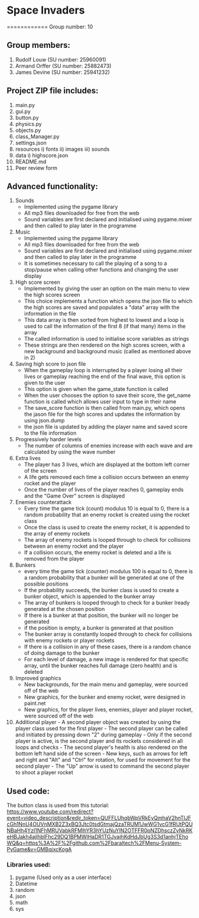 # Space Invaders

============
Group number: 10

## Group members:

  1. Rudolf Louw (SU number: 25960091)
  2. Armand Orffer (SU number: 25882473)
  3. James Devine (SU number: 25941232)

## Project ZIP file includes:

  1. main.py
  2. gui.py
  3. button.py
  4. physics.py
  5. objects.py
  6. class_Manager.py
  7. settings.json
  8. resources
     i) fonts
     ii) images
     iii) sounds
  9. data
      i) highscore.json
  10. README.md
  11. Peer review form

## Advanced functionality:
  
  1. Sounds
     - Implemented using the pygame library
     - All mp3 files downloaded for free from the web
     - Sound variables are first declared and initialised using pygame.mixer and then called to play later in the programme
  2. Music
     - Implemented using the pygame library
     - All mp3 files downloaded for free from the web
     - Sound variables are first declared and initialised using pygame.mixer and then called to play later in the programme
     - It is sometimes necessary to call the playing of a song to a stop/pause when calling other functions and changing the user display
  3. High score screen
     - Implemented by giving the user an option on the main menu to view the high scores screen
     - This choice implements a function which opens the json file to which the high scores are saved and populates a "data" array with the information in the file
     - This data array is then sorted from highest to lowest and a loop is used to call the information of the first 8 (if that many) items in the array
     - The called information is used to initialise score variables as strings
     - These strings are then rendered on the high scores screen, with a new background and background music (called as mentioned above in 2)
  4. Saving high score to json file
     - When the gameplay loop is interrupted by a player losing all their lives or gameplay reaching the end of the final wave, this option is given to the user
     - This option is given when the game_state function is called
     - When the user chooses the option to save their score, the get_name function is called which allows user input to type in their name
     - The save_score function is then called from main.py, which opens the jason file for the high scores and updates the information by using json.dump
     - the json file is updated by adding the player name and saved score to the file information
  5. Progressively harder levels
     - The number of columns of enemies increase with each wave and are calculated by using the wave number
  6. Extra lives
     - The player has 3 lives, which are displayed at the bottom left corner of the screen
     - A life gets removed each time a collision occurs between an enemy rocket and the player
     - Once the number of lives of the player reaches 0, gameplay ends and the "Game Over" screen is displayed
  7. Enemies counterattack
     - Every time the game tick (count) modulus 10 is equal to 0, there is a random probability that an enemy rocket is created using the rocket class
     - Once the class is used to create the enemy rocket, it is appended to the array of enemy rockets
     - The array of enemy rockets is looped through to check for collisions between an enemy rocket and the player
     - If a collision occurs, the enemy rocket is deleted and a life is removed from the player
  8. Bunkers
     - every time the game tick (counter) modulus 100 is equal to 0, there is a random probability that a bunker will be generated at one of the possible positions
     - If the probability succeeds, the bunker class is used to create a bunker object, which is appended to the bunker array
     - The array of bunkers is looped through to check for a bunker lready generated at the chosen position
     - If there is a bunker at that position, the bunker will no longer be generated
     - if the position is empty, a bunker is generated at that position
     - The bunker array is constantly looped through to check for collisions with enemy rockets or player rockets
     - If there is a collision in any of these cases, there is a random chance of doing damage to the bunker
     - For each level of damage, a new image is rendered for that specific array, until the bunker reaches full damage (zero health) and is deleted
  9. Improved graphics
     - New backgrounds, for the main menu and gameplay, were sourced off of the web
     - New graphics, for the bunker and enemy rocket, were designed in paint.net
     - New graphics, for the player lives, enemies, player and player rocket, were sourced off of the web
  10. Additional player
     - A second player object was created by using the player class used for the first player
     - The second player can be called and initiated by pressing down "2" during gameplay
     - Only if the second player is active, is the second player and its rockets considered in all loops and checks
     - The second player's health is also rendered on the bottom left hand side of the screen
     - New keys, such as arrows for left and right and "Alt" and "Ctrl" for rotation, for used for movement for the second player
     - The "Up" arrow is used to command the second player to shoot a player rocket

## Used code:
The button class is used from this tutorial: https://www.youtube.com/redirect?event=video_description&redir_token=QUFFLUhqbWpVRkEyQmhaV2hnTlJFcGh1NnU4OUVnMXB2Z3xBQ3Jtc0tsdGtmajQzaTRUM1JwWG1vcG1fRUtPQUNBaHh4YzI1NFhMRUVabkRFMlhYR3hYUzNuYlN2OTFFR0pNZDhsczZyNkRKeHBJakh4ajlhblFhc29DQ1BPMWlHaDR1TGJvajhKdHdJbUg3S3d1anhjTEhoWQ&q=https%3A%2F%2Fgithub.com%2Fbaraltech%2FMenu-System-PyGame&v=GMBqjxcKogA
### Libraries used:
  1. pygame (Used only as a user interface)
  2. Datetime
  3. random
  4. json
  5. math
  6. sys
